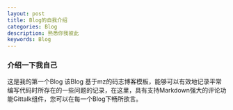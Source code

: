 ```yaml
---
layout: post
title: Blog的自我介绍
categories: Blog
description: 熟悉你我彼此
keywords: Blog
---
```


### 介绍一下我自己

这是我的第一个Blog 该Blog 基于mz的码志博客模板，能够可以有效地记录平常编写代码时所存在的一些问题的记录，在这里，具有支持Markdown强大的评论功能Gittalk组件，您可以在每一个Blog下畅所欲言。

